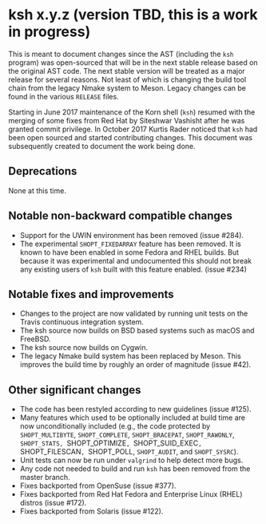 # ksh x.y.z (version TBD, this is a work in progress)

This is meant to document changes since the AST (including the `ksh`
program) was open-sourced that will be in the next stable release based
on the original AST code. The next stable version will be treated as a
major release for several reasons. Not least of which is changing the
build tool chain from the legacy Nmake system to Meson. Legacy changes
can be found in the various `RELEASE` files.

Starting in June 2017 maintenance of the Korn shell (`ksh`) resumed with
the merging of some fixes from Red Hat by Siteshwar Vashisht after he was
granted commit privilege. In October 2017 Kurtis Rader noticed that `ksh`
had been open sourced and started contributing changes. This document
was subsequently created to document the work being done.

## Deprecations

None at this time.

## Notable non-backward compatible changes

- Support for the UWIN environment has been removed (issue #284).
- The experimental `SHOPT_FIXEDARRAY` feature has been removed. It is known to
  have been enabled in some Fedora and RHEL builds. But because it was
  experimental and undocumented this should not break any existing users of
  `ksh` built with this feature enabled. (issue #234)

## Notable fixes and improvements

- Changes to the project are now validated by running unit tests on the Travis
  continuous integration system.
- The ksh source now builds on BSD based systems such as macOS and FreeBSD.
- The ksh source now builds on Cygwin.
- The legacy Nmake build system has been replaced by Meson. This improves the
  build time by roughly an order of magnitude (issue #42).

## Other significant changes

- The code has been restyled according to new guidelines (issue #125).
- Many features which used to be optionally included at build time are now
  unconditionally included (e.g., the code protected by `SHOPT_MULTIBYTE`,
  `SHOPT_COMPLETE`, `SHOPT_BRACEPAT`, `SHOPT_RAWONLY`, `SHOPT_STATS,
  `SHOPT_OPTIMIZE`, `SHOPT_SUID_EXEC`, `SHOPT_FILESCAN`, `SHOPT_POLL,
  `SHOPT_AUDIT`, and `SHOPT_SYSRC`).
- Unit tests can now be run under `valgrind` to help detect more bugs.
- Any code not needed to build and run `ksh` has been removed from the master
  branch.
- Fixes backported from OpenSuse (issue #377).
- Fixes backported from Red Hat Fedora and Enterprise Linux (RHEL) distros
  (issue #172).
- Fixes backported from Solaris (issue #122).
